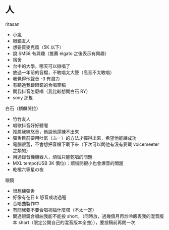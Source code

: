 # 人

ritasan
- 小嵐
- 眼鏡友人
- 想要買麥克風（5K 以下）
- 說 SM58 有興趣（推薦 elgato 之後表示有興趣）
- 宿舍
- 台中的大學，哪天可以揪唱了
- 放過一年前的音檔，不敢唱太大聲（高音不太敢唱）
- 我覺得他聲音 -3 有潛力
- 有聽過我跟眼鏡的合唱草稿
- 問我抖音怎麼唱（我比較想問白石 RY）
- sony 那隻

白石（麒麟哭拉）
- 竹竹友人
- 唱歌抖音好好聽喔
- 推薦我練怒音，他說他還練不出來
- 彈舌目前要用吐氣（ふー）的方法才彈得出來，希望他能練成功
- 電腦很舊，不會想把音檔下載下來（下次可以問他有沒有要載 voicemeeter 之類的）
- 用過錄音機機器人，煩惱只能乾唱的問題
- MXL tempo(USB 3K 價位)：煩惱開很小也會爆音的問題
- 乾檔六等星の夜

眼鏡
- 很想練彈舌
- 好像有在日 k 怒音成功過喔
- 合唱曲製作中
- 有問我要不要合唱祝福什麼塔（不太一定）
- 問過眼鏡合唱曲我能不能投 short，（同時放，過幾個月再炒冷飯丟我的混音版本 short（限定公開自己的混音版本全曲）），要投稿前再問一次

